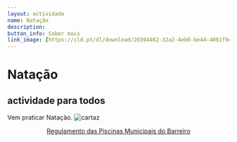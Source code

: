 ```yaml
---
layout: actividade
name: Natação 
description:  
button_info: Saber mais
link_image: [https://cld.pt/dl/download/26594462-32a2-4eb0-be44-4061f9cd6261/piscina_2.jpg]
---
```



# Natação

## actividade para todos

Vem praticar Natação.
![cartaz](https://cld.pt/dl/download/cdb9faaa-f4ad-4417-9911-eff7dc197b02/piscina_1.jpg)

<div align="center" > 
<a  href="https://www.cm-barreiro.pt/cmbarreiro/uploads/document/file/10833/regulamento_piscinas_municipais.pdf">Regulamento das Piscinas Municipais do Barreiro</a>
</div>
